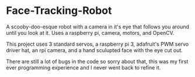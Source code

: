 # Face-Tracking-Robot
A scooby-doo-esque robot with a camera in it's eye that follows you around until you look at it. Uses a raspberry pi, camera, motors, and OpenCV.


This project uses 3 standard servos, a raspberry pi 3, adafruit's PWM servo driver hat, an rpi camera, and a hand sculupted face with the eye cut out.

There are still a lot of bugs in the code so sorry about that, this was my first ever programming experience and I never went back to refine it. 
